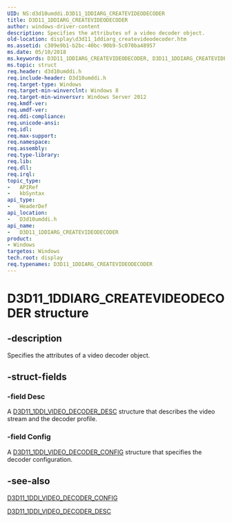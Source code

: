 ```yaml
---
UID: NS:d3d10umddi.D3D11_1DDIARG_CREATEVIDEODECODER
title: D3D11_1DDIARG_CREATEVIDEODECODER
author: windows-driver-content
description: Specifies the attributes of a video decoder object.
old-location: display\d3d11_1ddiarg_createvideodecoder.htm
ms.assetid: c309e9b1-b2bc-40bc-90b9-5c070ba48957
ms.date: 05/10/2018
ms.keywords: D3D11_1DDIARG_CREATEVIDEODECODER, D3D11_1DDIARG_CREATEVIDEODECODER structure [Display Devices], d3d10umddi/D3D11_1DDIARG_CREATEVIDEODECODER, display.d3d11_1ddiarg_createvideodecoder
ms.topic: struct
req.header: d3d10umddi.h
req.include-header: D3d10umddi.h
req.target-type: Windows
req.target-min-winverclnt: Windows 8
req.target-min-winversvr: Windows Server 2012
req.kmdf-ver: 
req.umdf-ver: 
req.ddi-compliance: 
req.unicode-ansi: 
req.idl: 
req.max-support: 
req.namespace: 
req.assembly: 
req.type-library: 
req.lib: 
req.dll: 
req.irql: 
topic_type:
-	APIRef
-	kbSyntax
api_type:
-	HeaderDef
api_location:
-	D3d10umddi.h
api_name:
-	D3D11_1DDIARG_CREATEVIDEODECODER
product:
- Windows
targetos: Windows
tech.root: display
req.typenames: D3D11_1DDIARG_CREATEVIDEODECODER
---
```


# D3D11_1DDIARG_CREATEVIDEODECODER structure


## -description


Specifies the attributes of a video decoder object.


## -struct-fields




### -field Desc

A <a href="https://msdn.microsoft.com/library/windows/hardware/hh450951">D3D11_1DDI_VIDEO_DECODER_DESC</a> structure that describes the video stream and the decoder profile.


### -field Config

A <a href="https://msdn.microsoft.com/library/windows/hardware/hh450947">D3D11_1DDI_VIDEO_DECODER_CONFIG</a> structure that specifies the decoder configuration.


## -see-also




<a href="https://msdn.microsoft.com/library/windows/hardware/hh450947">D3D11_1DDI_VIDEO_DECODER_CONFIG</a>



<a href="https://msdn.microsoft.com/library/windows/hardware/hh450951">D3D11_1DDI_VIDEO_DECODER_DESC</a>
 

 

